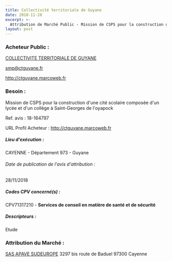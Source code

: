 ```yaml
---
title: Collectivité territoriale de Guyane
date: 2018-11-28
excerpt: >-
  Attribution de Marché Public - Mission de CSPS pour la construction d'une cité scolaire composée d'un lycée et d'un collège à Saint-Georges de l'oyapock
layout: post
---
```


### Acheteur Public : 
<a href="/acheteur-32/siren-200052678"> COLLECTIVITE TERRITORIALE DE GUYANE</a><br/>



smp@ctguyane.fr


http://ctguyane.marcoweb.fr
### Besoin :

Mission de CSPS pour la construction d'une cité scolaire composée d'un lycée et d'un collège à Saint-Georges de l'oyapock

Ref. avis : 18-164797

URL Profil Acheteur : http://ctguyane.marcoweb.fr

##### Lieu d'exécution :

CAYENNE - Département 973 - Guyane

###### Date de publication de l'avis d'attribution : 
28/11/2018

##### Codes CPV concerné(s) :
CPV71317210 - **Services de conseil en matière de santé et de sécurité** <br/>

##### Descripteurs :
Etude <br/>

### Attribution du Marché :
<a href="/entreprise-266/siren-518720925"> SAS APAVE SUDEUROPE</a>    3297 bis route de Baduel 97300 Cayenne <br/>
